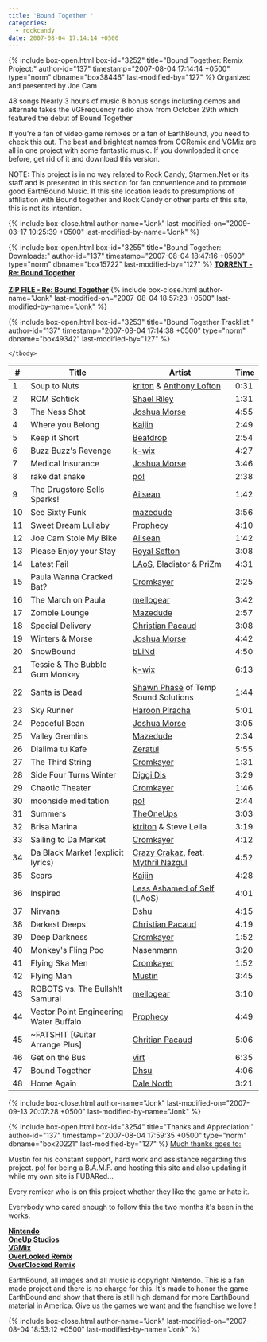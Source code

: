```yaml
---
title: 'Bound Together '
categories:
  - rockcandy
date: 2007-08-04 17:14:14 +0500
---
```

{% include box-open.html box-id="3252" title="Bound Together: Remix Project:" author-id="137" timestamp="2007-08-04 17:14:14 +0500" type="norm" dbname="box38446" last-modified-by="127" %}
Organized and presented by Joe Cam

<p>48 songs 
Nearly 3 hours of music
8 bonus songs including demos and alternate takes
the VGFrequency radio show from October 29th which featured the debut of Bound Together</p>

<p>If you're a fan of video game remixes or a fan of EarthBound, you need to check this out. The best and brightest names from OCRemix and VGMix are all in one project with some fantastic music. If you downloaded it once before, get rid of it and download this version. </p>

<p>NOTE: This project is in no way related to Rock Candy, Starmen.Net or its staff and is presented in this section for fan convenience and to promote good EarthBound Music. If this site location leads to presumptions of affiliation with Bound together and Rock Candy or other parts of this site, this is not its intention.</p>
{% include box-close.html author-name="Jonk" last-modified-on="2009-03-17 10:25:39 +0500" last-modified-by-name="Jonk" %}

{% include box-open.html box-id="3255" title="Bound Together: Downloads:" author-id="137" timestamp="2007-08-04 18:47:16 +0500" type="norm" dbname="box15722" last-modified-by="127" %}
<a href="http://www.wushuplaya.com/boundtogether/Bound_Together.torrent"><B><U>TORRENT - Re: Bound Together</U></B></a><br /><br />
<a href="http://starmen.net/fanmusic/boundtogether/BoundTogether.zip"><B><U>ZIP FILE - Re: Bound Together</U></B></a>
{% include box-close.html author-name="Jonk" last-modified-on="2007-08-04 18:57:23 +0500" last-modified-by-name="Jonk" %}

{% include box-open.html box-id="3253" title="Bound Together Tracklist:" author-id="137" timestamp="2007-08-04 17:14:38 +0500" type="norm" dbname="box49342" last-modified-by="127" %}
<table class="album" cellspacing="0">
	<thead>
		<tr>
			<th class="track">#</th>
			<th class="tracktitle">Title</th>
			<th class="artist">Artist</th>
			<th class="time">Time</th>
		</tr>
	</thead>
	<tbody>
		<tr>
			<td class="track">1</td>
			<td class="tracktitle">Soup to Nuts</td>
			<td class="artist"><a href="http://www.ktriton.com/">kriton</a> & <a href="http://www.oneupstudios.com/music/oum/TOUAnthony.php">Anthony Lofton</a></td>
			<td class="time">0:31</td>
		</tr>
		<tr>
			<td class="track">2</td>
			<td class="tracktitle">ROM Schtick</td>
			<td class="artist"><a href="http://lobachevsky.homelinux.net/~sriley/Original/">Shael Riley</a></td>
			<td class="time">1:31</td>
		</tr>
		<tr>
			<td class="track">3</td>
			<td class="tracktitle">The Ness Shot</td>
			<td class="artist"><a href="http://www.jmflava.com/">Joshua Morse</a></td>
			<td class="time">4:55</td>
		</tr>
		<tr>
			<td class="track">4</td>
			<td class="tracktitle">Where you Belong</td>
			<td class="artist"><a href="http://www.timsheehy.com/">Kaijin</a></td>
			<td class="time">2:49</td>
		</tr>
		<tr>
			<td class="track">5</td>
			<td class="tracktitle">Keep it Short</td>
			<td class="artist"><a href="http://www.paletteswap.com/beatdrop/">Beatdrop</a></td>
			<td class="time">2:54</td>
		</tr>
		<tr>
			<td class="track">6</td>
			<td class="tracktitle">Buzz Buzz's Revenge</td>
			<td class="artist"><a href="http://kwix.shackspace.com/">k-wix</a></td>
			<td class="time">4:27</td>
		</tr>
		<tr>
			<td class="track">7</td>
			<td class="tracktitle">Medical Insurance</td>
			<td class="artist"><a href="http://www.jmflava.com/">Joshua Morse</a></td>
			<td class="time">3:46</td>
		</tr>
		<tr>
			<td class="track">8</td>
			<td class="tracktitle">rake dat snake</td>
			<td class="artist"><a href="http://www.wushuplaya.com/">po!</a></td>
			<td class="time">2:38</td>
		</tr>
		<tr>
			<td class="track">9</td>
			<td class="tracktitle">The Drugstore Sells Sparks!</td>
			<td class="artist"><a href="http://vgmix.com/user_profile.php?user_id=20">Ailsean</a></td>
			<td class="time">1:42</td>
		</tr>
		<tr>
			<td class="track">10</td>
			<td class="tracktitle">See Sixty Funk</td>
			<td class="artist"><a href="http://www.mazedude.com/">mazedude</a></td>
			<td class="time">3:56</td>
		</tr>
		<tr>
			<td class="track">11</td>
			<td class="tracktitle">Sweet Dream Lullaby</td>
			<td class="artist"><a href="http://www.prophetikmusic.com/">Prophecy</a></td>
			<td class="time">4:10</td>
		</tr>
		<tr>
			<td class="track">12</td>
			<td class="tracktitle">Joe Cam Stole My Bike</td>
			<td class="artist"><a href="http://vgmix.com/user_profile.php?user_id=20">Ailsean</a></td>
			<td class="time">1:42</td>
		</tr>
		<tr>
			<td class="track">13</td>
			<td class="tracktitle">Please Enjoy your Stay</td>
			<td class="artist"><a href="http://www.trinaural.net/">Royal Sefton</a></td>
			<td class="time">3:08</td>
		</tr>
		<tr>
			<td class="track">14</td>
			<td class="tracktitle">Latest Fail</td>
			<td class="artist"><a href="http://lukewilliams.org/">LAoS</a>, Bladiator & PriZm</td>
			<td class="time">4:31</td>
		</tr>
		<tr>
			<td class="track">15</td>
			<td class="tracktitle">Paula Wanna Cracked Bat?</td>
			<td class="artist"><a href="http://shumwag.net/">Cromkayer</a></td>
			<td class="time">2:25</td>
		</tr>
		<tr>
			<td class="track">16</td>
			<td class="tracktitle">The March on Paula</td>
			<td class="artist"><a href="http://www.myspace.com/theatlanticmusic">mellogear</a></td>
			<td class="time">3:42</td>
		</tr>
		<tr>
			<td class="track">17</td>
			<td class="tracktitle">Zombie Lounge</td>
			<td class="artist"><a href="http://www.mazedude.com/">Mazedude</a></td>
			<td class="time">2:57</td>
		</tr>
		<tr>
			<td class="track">18</td>
			<td class="tracktitle">Special Delivery</td>
			<td class="artist"><a href="http://agora.ulaval.ca/~chpac2">Christian Pacaud</a></td>
			<td class="time">3:08</td>
		</tr>
		<tr>
			<td class="track">19</td>
			<td class="tracktitle">Winters & Morse</td>
			<td class="artist"><a href="http://www.jmflava.com/">Joshua Morse</a></td>
			<td class="time">4:42</td>
		</tr>
		<tr>
			<td class="track">20</td>
			<td class="tracktitle">SnowBound</td>
			<td class="artist"><a href="http://www.thebrailroom.com/">bLiNd</a></td>
			<td class="time">4:50</td>
		</tr>
		<tr>
			<td class="track">21</td>
			<td class="tracktitle">Tessie & The Bubble Gum Monkey</td>
			<td class="artist"><a href="http://kwix.shackspace.com/">k-wix</a></td>
			<td class="time">6:13</td>
		</tr>
		<tr>
			<td class="track">22</td>
			<td class="tracktitle">Santa is Dead</td>
			<td class="artist"><a href="http://www.tempsoundsolutions.com/">Shawn Phase</a> of Temp Sound Solutions</td>
			<td class="time">1:44</td>
		</tr>
		<tr>
			<td class="track">23</td>
			<td class="tracktitle">Sky Runner</td>
			<td class="artist"><a href="http://www.ffmusic.net/">Haroon Piracha</a></td>
			<td class="time">5:01</td>
		</tr>
		<tr>
			<td class="track">24</td>
			<td class="tracktitle">Peaceful Bean</td>
			<td class="artist"><a href="http://www.jmflava.com/">Joshua Morse</a></td>
			<td class="time">3:05</td>
		</tr>
		<tr>
			<td class="track">25</td>
			<td class="tracktitle">Valley Gremlins</td>
			<td class="artist"><a href="http://www.mazedude.com/">Mazedude</a></td>
			<td class="time">2:34</td>
		</tr>
		<tr>
			<td class="track">26</td>
			<td class="tracktitle">Dialima tu Kafe</td>
			<td class="artist"><a href="http://www.sarbatka.com/">Zeratul</a></td>
			<td class="time">5:55</td>
		</tr>
		<tr>
			<td class="track">27</td>
			<td class="tracktitle">The Third String</td>
			<td class="artist"><a href="http://shumwag.net/">Cromkayer</a></td>
			<td class="time">1:31</td>
		</tr>
		<tr>
			<td class="track">28</td>
			<td class="tracktitle">Side Four Turns Winter</td>
			<td class="artist"><a href="http://www.diggidis.com/">Diggi Dis</a></td>
			<td class="time">3:29</td>
		</tr>
		<tr>
			<td class="track">29</td>
			<td class="tracktitle">Chaotic Theater</td>
			<td class="artist"><a href="http://shumwag.net/">Cromkayer</a></td>
			<td class="time">1:46</td>
		</tr>
		<tr>
			<td class="track">30</td>
			<td class="tracktitle">moonside meditation</td>
			<td class="artist"><a href="http://www.wushuplaya.com/">po!</a></td>
			<td class="time">2:44</td>
		</tr>
		<tr>
			<td class="track">31</td>
			<td class="tracktitle">Summers</td>
			<td class="artist"><a href="http://oneupstudios.com/oum.php">TheOneUps</a></td>
			<td class="time">3:03</td>
		</tr>
		<tr>
			<td class="track">32</td>
			<td class="tracktitle">Brisa Marina</td>
			<td class="artist"><a href="http://www.ktriton.com/">ktriton</a> & Steve Lella</td>
			<td class="time">3:19</td>
		</tr>
		<tr>
			<td class="track">33</td>
			<td class="tracktitle">Sailing to Da Market</td>
			<td class="artist"><a href="http://shumwag.net/">Cromkayer</a></td>
			<td class="time">4:12</td>
		</tr>
		<tr>
			<td class="track">34</td>
			<td class="tracktitle">Da Black Market (explicit lyrics)</td>
			<td class="artist"><a href="http://www.myspace.com/crazycrakaz">Crazy Crakaz</a>, feat. <a href="http://www.vgmix.com/search.php?username=Mythril+Nazgul&show_songs=1&wip=1">Mythril Nazgul</a></td>
			<td class="time">4:52</td>
		</tr>
		<tr>
			<td class="track">35</td>
			<td class="tracktitle">Scars</td>
			<td class="artist"><a href="http://www.timsheehy.com/">Kaijin</a></td>
			<td class="time">4:28</td>
		</tr>
		<tr>
			<td class="track">36</td>
			<td class="tracktitle">Inspired</td>
			<td class="artist"><a href="http://lukewilliams.org/">Less Ashamed of Self</a> (LAoS)</td>
			<td class="time">4:01</td>
		</tr>
		<tr>
			<td class="track">37</td>
			<td class="tracktitle">Nirvana</td>
			<td class="artist"><a href="http://personal.utulsa.edu/~david-hsu/music.htm">Dshu</a></td>
			<td class="time">4:15</td>
		</tr>
		<tr>
			<td class="track">38</td>
			<td class="tracktitle">Darkest Deeps</td>
			<td class="artist"><a href="http://agora.ulaval.ca/~chpac2">Christian Pacaud</a></td>
			<td class="time">4:19</td>
		</tr>
		<tr>
			<td class="track">39</td>
			<td class="tracktitle">Deep Darkness</td>
			<td class="artist"><a href="http://shumwag.net/">Cromkayer</a></td>
			<td class="time">1:52</td>
		</tr>
		<tr>
			<td class="track">40</td>
			<td class="tracktitle">Monkey's Fling Poo</td>
			<td class="artist">Nasenmann</td>
			<td class="time">3:20</td>
		</tr>
		<tr>
			<td class="track">41</td>
			<td class="tracktitle">Flying Ska Men</td>
			<td class="artist"><a href="http://shumwag.net/">Cromkayer</a></td>
			<td class="time">1:52</td>
		</tr>
		<tr>
			<td class="track">42</td>
			<td class="tracktitle">Flying Man</td>
			<td class="artist"><a href="http://www.oneupstudios.com/">Mustin</a></td>
			<td class="time">3:45</td>
		</tr>
		<tr>
			<td class="track">43</td>
			<td class="tracktitle">ROBOTS vs. The Bullsh!t Samurai</td>
			<td class="artist"><a href="http://www.myspace.com/theatlanticmusic">mellogear</a></td>
			<td class="time">3:10</td>
		</tr>
		<tr>
			<td class="track">44</td>
			<td class="tracktitle">Vector Point Engineering Water Buffalo</td>
			<td class="artist"><a href="http://www.prophetikmusic.com/">Prophecy</a></td>
			<td class="time">4:49</td>
		</tr>
		<tr>
			<td class="track">45</td>
			<td class="tracktitle">~FATSH!T [Guitar Arrange Plus]</td>
			<td class="artist"><a href="http://agora.ulaval.ca/~chpac2">Chritian Pacaud</a></td>
			<td class="time">5:06</td>
		</tr>
		<tr>
			<td class="track">46</td>
			<td class="tracktitle">Get on the Bus</td>
			<td class="artist"><a href="http://virt.vgmix.com/">virt</a></td>
			<td class="time">6:35</td>
		</tr>
		<tr>
			<td class="track">47</td>
			<td class="tracktitle">Bound Together</td>
			<td class="artist"><a href="http://personal.utulsa.edu/~david-hsu/music.htm">Dhsu</a></td>
			<td class="time">4:06</td>
		</tr>
		<tr>
			<td class="track">48</td>
			<td class="tracktitle">Home Again</td>
			<td class="artist"><a href="http://www.dalenorth.com/">Dale North</a></td>
			<td class="time">3:21</td>
		</tr>
		
	</tbody>
</table>
{% include box-close.html author-name="Jonk" last-modified-on="2007-09-13 20:07:28 +0500" last-modified-by-name="Jonk" %}

{% include box-open.html box-id="3254" title="Thanks and Appreciation:" author-id="137" timestamp="2007-08-04 17:59:35 +0500" type="norm" dbname="box20221" last-modified-by="127" %}
<u>Much thanks goes to:</u>
<p>Mustin for his constant support, hard work and assistance regarding this project.
po! for being a B.A.M.F. and hosting this site and also updating it while my own site is FUBARed...</p>
<p>Every remixer who is on this project whether they like the game or hate it.</p>
<p>Everybody who cared enough to follow this the two months it's been in the works.</p>
<a href="http://www.nintendo.com/"><b>Nintendo</b></a><br />
<a href="http://www.oneupstudios.com/"><b>OneUp Studios</b></a><br />
<a href="http://www.vgmix.com/"><b>VGMix</b></a><br />
<a href="http://www.olremix.org/"><b>OverLooked Remix</b></a><br />
<a href="http://www.ocremix.org/"><b>OverClocked Remix</b></a><br />
<p>EarthBound, all images and all music is copyright Nintendo. This is a fan made project and there is no charge for this. It's made to honor the game EarthBound and show that there is still high demand for more EarthBound material in America. Give us the games we want and the franchise we love!!</p>
{% include box-close.html author-name="Jonk" last-modified-on="2007-08-04 18:53:12 +0500" last-modified-by-name="Jonk" %}
